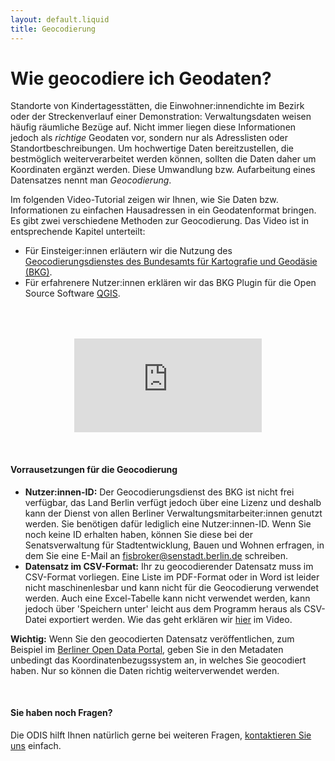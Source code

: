 ```yaml
---
layout: default.liquid
title: Geocodierung
---
```


# Wie geocodiere ich Geodaten?

Standorte von Kindertagesstätten, die Einwohner:innendichte im Bezirk oder der Streckenverlauf einer Demonstration: Verwaltungsdaten weisen häufig räumliche Bezüge auf. Nicht immer liegen diese Informationen jedoch als _richtige_ Geodaten vor, sondern nur als Adresslisten oder Standortbeschreibungen. Um hochwertige Daten bereitzustellen, die bestmöglich weiterverarbeitet werden können, sollten die Daten daher um Koordinaten ergänzt werden. Diese Umwandlung bzw. Aufarbeitung eines Datensatzes nennt man _Geocodierung_.

Im folgenden Video-Tutorial zeigen wir Ihnen, wie Sie Daten bzw. Informationen zu einfachen Hausadressen in ein Geodatenformat bringen. Es gibt zwei verschiedene Methoden zur Geocodierung. Das Video ist in entsprechende Kapitel unterteilt:

- Für Einsteiger:innen erläutern wir die Nutzung des [Geocodierungsdienstes des Bundesamts für Kartografie und Geodäsie (BKG)](http://gdz.bkg.bund.de/index.php/default/bkg-geocoder.html?___store=default).
- Für erfahrenere Nutzer:innen erklären wir das BKG Plugin für die Open Source Software [QGIS](https://www.qgis.org/de/site/).

<p style="text-align: center; margin-top:4rem">
<iframe class="video-big" src="https://www.youtube.com/embed/96ZgMLkpD8c" title="YouTube video player" frameborder="0" allow="accelerometer; autoplay; clipboard-write; encrypted-media; gyroscope; picture-in-picture" allowfullscreen></iframe>
</p>
<br>

#### Vorrausetzungen für die Geocodierung

- **Nutzer:innen-ID:** Der Geocodierungsdienst des BKG ist nicht frei verfügbar, das Land Berlin verfügt jedoch über eine Lizenz und deshalb kann der Dienst von allen Berliner Verwaltungsmitarbeiter:innen genutzt werden. Sie benötigen dafür lediglich eine Nutzer:innen-ID. Wenn Sie noch keine ID erhalten haben, können Sie diese bei der Senatsverwaltung für Stadtentwicklung, Bauen und Wohnen erfragen, in dem Sie eine E-Mail an [fisbroker@senstadt.berlin.de](mailto:fisbroker@senstadt.berlin.de) schreiben.
- **Datensatz im CSV-Format:** Ihr zu geocodierender Datensatz muss im CSV-Format vorliegen. Eine Liste im PDF-Format oder in Word ist leider nicht maschinenlesbar und kann nicht für die Geocodierung verwendet werden. Auch eine Excel-Tabelle kann nicht verwendet werden, kann jedoch über 'Speichern unter' leicht aus dem Programm heraus als CSV-Datei exportiert werden. Wie das geht erklären wir [hier](https://youtu.be/ahK8pwkJIcU?t=187) im Video.
  <br>

**Wichtig:** Wenn Sie den geocodierten Datensatz veröffentlichen, zum Beispiel im [Berliner Open Data Portal](https://daten.berlin.de/), geben Sie in den Metadaten unbedingt das Koordinatenbezugssystem an, in welches Sie geocodiert haben. Nur so können die Daten richtig weiterverwendet werden.

<br>

#### Sie haben noch Fragen?

Die ODIS hilft Ihnen natürlich gerne bei weiteren Fragen, [kontaktieren Sie uns](mailto:odis@ts.berlin) einfach.
